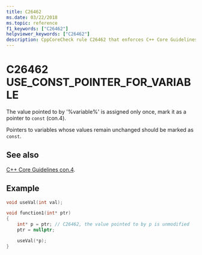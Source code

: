 ```yaml
---
title: C26462
ms.date: 03/22/2018
ms.topic: reference
f1_keywords: ["C26462"]
helpviewer_keywords: ["C26462"]
description: CppCoreCheck rule C26462 that enforces C++ Core Guidelines Con.4
---
```

# C26462 USE_CONST_POINTER_FOR_VARIABLE

The value pointed to by '%variable%' is assigned only once, mark it as a pointer to `const` (con.4).

Pointers to variables whose values remain unchanged should be marked as `const`.

## See also

[C++ Core Guidelines con.4](https://github.com/isocpp/CppCoreGuidelines/blob/master/CppCoreGuidelines.md#con4-use-const-to-define-objects-with-values-that-do-not-change-after-construction).

## Example

```cpp
void useVal(int val);

void function1(int* ptr)
{
    int* p = ptr; // C26462, the value pointed to by p is unmodified
    ptr = nullptr;

    useVal(*p);
}
```
